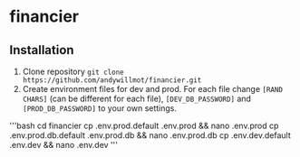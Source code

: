 # financier

<h2>Installation</h2>

1. Clone repository
`git clone https://github.com/andywillmot/financier.git`
1. Create environment files for dev and prod. For each file change `[RAND CHARS]` (can be different for each file), `[DEV_DB_PASSWORD]` and `[PROD_DB_PASSWORD]` to your own settings.

'''bash
cd financier
cp .env.prod.default .env.prod && nano .env.prod
cp .env.prod.db.default .env.prod.db && nano .env.prod.db
cp .env.dev.default .env.dev && nano .env.dev
'''




